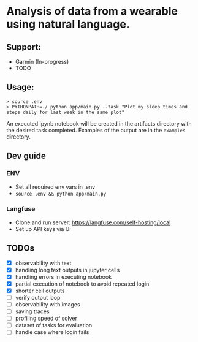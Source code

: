 # Analysis of data from a wearable using natural language.

## Support:

-   Garmin (In-progress)
-   TODO

## Usage:

```
> source .env
> PYTHONPATH=./ python app/main.py --task "Plot my sleep times and steps daily for last week in the same plot"
```

An executed ipynb notebook will be created in the artifacts directory with the desired task completed.
Examples of the output are in the `examples` directory.

## Dev guide

### ENV

-   Set all required env vars in .env
-   `source .env && python app/main.py`

### Langfuse

-   Clone and run server: https://langfuse.com/self-hosting/local
-   Set up API keys via UI

## TODOs

-   [x] observability with text
-   [x] handling long text outputs in jupyter cells
-   [x] handling errors in executing notebook
-   [x] partial execution of notebook to avoid repeated login
-   [x] shorter cell outputs
-   [ ] verify output loop
-   [ ] observability with images
-   [ ] saving traces
-   [ ] profiling speed of solver
-   [ ] dataset of tasks for evaluation
-   [ ] handle case where login fails
